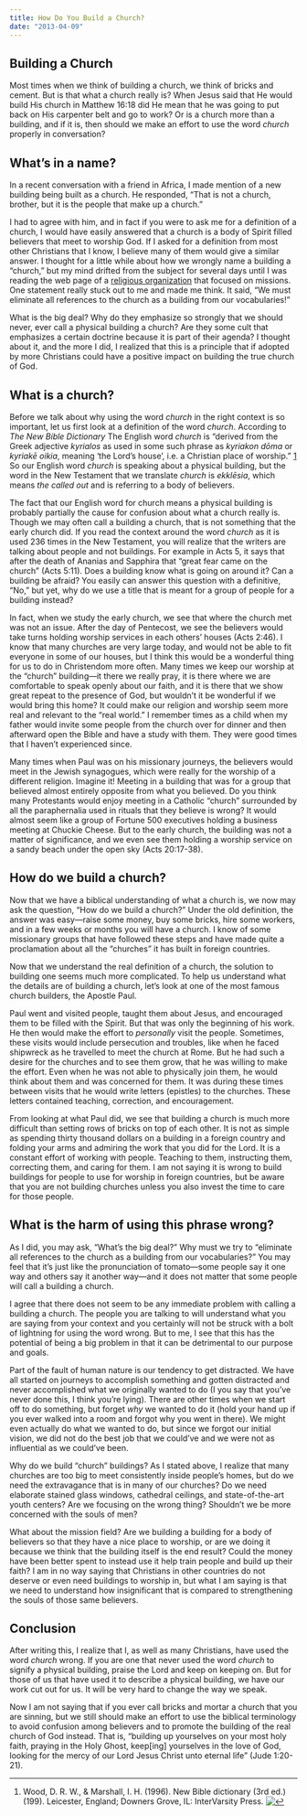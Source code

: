 ```yaml
---
title: How Do You Build a Church?
date: "2013-04-09"
---
```


## Building a Church

Most times when we think of building a church, we think of bricks and cement. But is that what a church really is? When Jesus said that He would build His church in Matthew 16:18 did He mean that he was going to put back on His carpenter belt and go to work? Or is a church more than a building, and if it is, then should we make an effort to use the word _church_ properly in conversation?

## What’s in a name?

In a recent conversation with a friend in Africa, I made mention of a new building being built as a church. He responded, “That is not a church, brother, but it is the people that make up a church.”

I had to agree with him, and in fact if you were to ask me for a definition of a church, I would have easily answered that a church is a body of Spirit filled believers that meet to worship God. If I asked for a definition from most other Christians that I know, I believe many of them would give a similar answer. I thought for a little while about how we wrongly name a building a “church,” but my mind drifted from the subject for several days until I was reading the web page of a [religious organization](http://www.brookhills.org/global/serve.html/ "Brookhills Church") that focused on missions. One statement really stuck out to me and made me think. It said, “We must eliminate all references to the church as a building from our vocabularies!”

What is the big deal? Why do they emphasize so strongly that we should never, ever call a physical building a church? Are they some cult that emphasizes a certain doctrine because it is part of their agenda? I thought about it, and the more I did, I realized that this is a principle that if adopted by more Christians could have a positive impact on building the true church of God.

## What is a church?

Before we talk about why using the word _church_ in the right context is so important, let us first look at a definition of the word _church_. According to _The New Bible Dictionary_ The English word _church_ is “derived from the Greek adjective _kyrialos_ as used in some such phrase as _kyriakon dōma_ or _kyriakē oikia_, meaning ‘the Lord’s house’, i.e. a Christian place of worship.” [1](#fn-fn) So our English word _church_ is speaking about a physical building, but the word in the New Testament that we translate _church_ is _ekklēsia_, which means _the called out_ and is referring to a body of believers.

The fact that our English word for church means a physical building is probably partially the cause for confusion about what a church really is. Though we may often call a building a church, that is not something that the early church did. If you read the context around the word _church_ as it is used 236 times in the New Testament, you will realize that the writers are talking about people and not buildings. For example in Acts 5, it says that after the death of Ananias and Sapphira that “great fear came on the church” (Acts 5:11). Does a building know what is going on around it? Can a building be afraid? You easily can answer this question with a definitive, “No,” but yet, why do we use a title that is meant for a group of people for a building instead?

In fact, when we study the early church, we see that where the church met was not an issue. After the day of Pentecost, we see the believers would take turns holding worship services in each others’ houses (Acts 2:46). I know that many churches are very large today, and would not be able to fit everyone in some of our houses, but I think this would be a wonderful thing for us to do in Christendom more often. Many times we keep our worship at the “church” building—it there we really pray, it is there where we are comfortable to speak openly about our faith, and it is there that we show great repeat to the presence of God, but wouldn’t it be wonderful if we would bring this home? It could make our religion and worship seem more real and relevant to the “real world.” I remember times as a child when my father would invite some people from the church over for dinner and then afterward open the Bible and have a study with them. They were good times that I haven’t experienced since.

Many times when Paul was on his missionary journeys, the believers would meet in the Jewish synagogues, which were really for the worship of a different religion. Imagine it! Meeting in a building that was for a group that believed almost entirely opposite from what you believed. Do you think many Protestants would enjoy meeting in a Catholic “church” surrounded by all the paraphernalia used in rituals that they believe is wrong? It would almost seem like a group of Fortune 500 executives holding a business meeting at Chuckie Cheese. But to the early church, the building was not a matter of significance, and we even see them holding a worship service on a sandy beach under the open sky (Acts 20:17-38).

## How do we build a church?

Now that we have a biblical understanding of what a church is, we now may ask the question, “How do we build a church?” Under the old definition, the answer was easy—raise some money, buy some bricks, hire some workers, and in a few weeks or months you will have a church. I know of some missionary groups that have followed these steps and have made quite a proclamation about all the “churches” it has built in foreign countries.

Now that we understand the real definition of a church, the solution to building one seems much more complicated. To help us understand what the details are of building a church, let’s look at one of the most famous church builders, the Apostle Paul.

Paul went and visited people, taught them about Jesus, and encouraged them to be filled with the Spirit. But that was only the beginning of his work. He then would make the effort to _personally_ visit the people. Sometimes, these visits would include persecution and troubles, like when he faced shipwreck as he travelled to meet the church at Rome. But he had such a desire for the churches and to see them grow, that he was willing to make the effort. Even when he was not able to physically join them, he would think about them and was concerned for them. It was during these times between visits that he would write letters (epistles) to the churches. These letters contained teaching, correction, and encouragement.

From looking at what Paul did, we see that building a church is much more difficult than setting rows of bricks on top of each other. It is not as simple as spending thirty thousand dollars on a building in a foreign country and folding your arms and admiring the work that you did for the Lord. It is a constant effort of working with people. Teaching to them, instructing them, correcting them, and caring for them. I am not saying it is wrong to build buildings for people to use for worship in foreign countries, but be aware that you are not building churches unless you also invest the time to care for those people.

## What is the harm of using this phrase wrong?

As I did, you may ask, “What’s the big deal?” Why must we try to “eliminate all references to the church as a building from our vocabularies?” You may feel that it’s just like the pronunciation of tomato—some people say it one way and others say it another way—and it does not matter that some people will call a building a church.

I agree that there does not seem to be any immediate problem with calling a building a church. The people you are talking to will understand what you are saying from your context and you certainly will not be struck with a bolt of lightning for using the word wrong. But to me, I see that this has the potential of being a big problem in that it can be detrimental to our purpose and goals.

Part of the fault of human nature is our tendency to get distracted. We have all started on journeys to accomplish something and gotten distracted and never accomplished what we originally wanted to do (I you say that you’ve never done this, I think you’re lying). There are other times when we start off to do something, but forget _why_ we wanted to do it (hold your hand up if you ever walked into a room and forgot why you went in there). We might even actually do what we wanted to do, but since we forgot our initial vision, we did not do the best job that we could’ve and we were not as influential as we could’ve been.

Why do we build “church” buildings? As I stated above, I realize that many churches are too big to meet consistently inside people’s homes, but do we need the extravagance that is in many of our churches? Do we need elaborate stained glass windows, cathedral ceilings, and state-of-the-art youth centers? Are we focusing on the wrong thing? Shouldn’t we be more concerned with the souls of men?

What about the mission field? Are we building a building for a body of believers so that they have a nice place to worship, or are we doing it because we think that the building itself is the end result? Could the money have been better spent to instead use it help train people and build up their faith? I am in no way saying that Christians in other countries do not deserve or even need buildings to worship in, but what I am saying is that we need to understand how insignificant that is compared to strengthening the souls of those same believers.

## Conclusion

After writing this, I realize that I, as well as many Christians, have used the word _church_ wrong. If you are one that never used the word _church_ to signify a physical building, praise the Lord and keep on keeping on. But for those of us that have used it to describe a physical building, we have our work cut out for us. It will be very hard to change the way we speak.

Now I am not saying that if you ever call bricks and mortar a church that you are sinning, but we still should make an effort to use the biblical terminology to avoid confusion among believers and to promote the building of the real church of God instead. That is, “building up yourselves on your most holy faith, praying in the Holy Ghost, keep\[ing\] yourselves in the love of God, looking for the mercy of our Lord Jesus Christ unto eternal life” (Jude 1:20-21).

* * *

1.  Wood, D. R. W., & Marshall, I. H. (1996). New Bible dictionary (3rd ed.) (199). Leicester, England; Downers Grove, IL: InterVarsity Press. [![↩](https://s.w.org/images/core/emoji/2.4/svg/21a9.svg)](#fnref-fn)